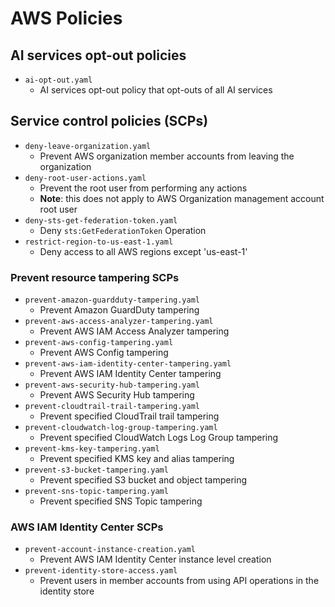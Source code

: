 # AWS Policies

## AI services opt-out policies

- `ai-opt-out.yaml`
    - AI services opt-out policy that opt-outs of all AI services

## Service control policies (SCPs)

- `deny-leave-organization.yaml`
    - Prevent AWS organization member accounts from leaving the organization
- `deny-root-user-actions.yaml`
    - Prevent the root user from performing any actions
    - **Note**: this does not apply to AWS Organization management account root user
- `deny-sts-get-federation-token.yaml`
    - Deny `sts:GetFederationToken` Operation
- `restrict-region-to-us-east-1.yaml`
    - Deny access to all AWS regions except 'us-east-1'

### Prevent resource tampering SCPs

- `prevent-amazon-guardduty-tampering.yaml`
    - Prevent Amazon GuardDuty tampering
- `prevent-aws-access-analyzer-tampering.yaml`
    - Prevent AWS IAM Access Analyzer tampering
- `prevent-aws-config-tampering.yaml`
    - Prevent AWS Config tampering
- `prevent-aws-iam-identity-center-tampering.yaml`
    - Prevent AWS IAM Identity Center tampering
- `prevent-aws-security-hub-tampering.yaml`
    - Prevent AWS Security Hub tampering
- `prevent-cloudtrail-trail-tampering.yaml`
    - Prevent specified CloudTrail trail tampering
- `prevent-cloudwatch-log-group-tampering.yaml`
    - Prevent specified CloudWatch Logs Log Group tampering
- `prevent-kms-key-tampering.yaml`
    - Prevent specified KMS key and alias tampering
- `prevent-s3-bucket-tampering.yaml`
    - Prevent specified S3 bucket and object tampering
- `prevent-sns-topic-tampering.yaml`
    - Prevent specified SNS Topic tampering

### AWS IAM Identity Center SCPs

- `prevent-account-instance-creation.yaml`
    - Prevent AWS IAM Identity Center instance level creation
- `prevent-identity-store-access.yaml`
    - Prevent users in member accounts from using API operations in the identity store
